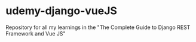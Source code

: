 # udemy-django-vueJS
Repository for all my learnings in the "The Complete Guide to Django REST Framework and Vue JS"
